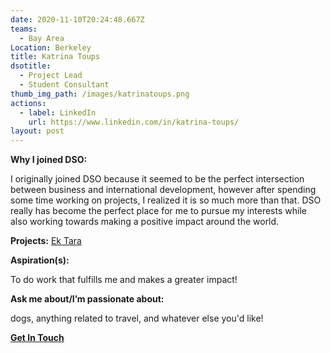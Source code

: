 ```yaml
---
date: 2020-11-10T20:24:48.667Z
teams:
  - Bay Area
Location: Berkeley
title: Katrina Toups
dsotitle:
  - Project Lead
  - Student Consultant
thumb_img_path: /images/katrinatoups.png
actions:
  - label: LinkedIn
    url: https://www.linkedin.com/in/katrina-toups/
layout: post
---
```

**Why I joined DSO:**<!--StartFragment-->

I originally joined DSO because it seemed to be the perfect intersection between business and international development, however after spending some time working on projects, I realized it is so much more than that. DSO really has become the perfect place for me to pursue my interests while also working towards making a positive impact around the world.

<!--EndFragment-->

**Projects:** [Ek Tara](https://ektara.org.in/)

**Aspiration(s):** <!--StartFragment-->

To do work that fulfills me and makes a greater impact!

<!--EndFragment-->

**Ask me about/I’m passionate about:** <!--StartFragment-->

dogs, anything related to travel, and whatever else you'd like!

<!--EndFragment-->

**[Get In Touch](mailto:katrinatoups@dsoglobal.org)**